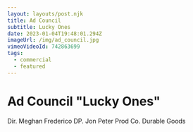 ```yaml
---
layout: layouts/post.njk
title: Ad Council
subtitle: Lucky Ones
date: 2023-01-04T19:48:01.294Z
imageUrl: /img/ad_council.jpg
vimeoVideoId: 742863699
tags:
  - commercial
  - featured
---
```

# Ad Council "Lucky Ones"

Dir. Meghan Frederico
DP. Jon Peter
Prod Co. Durable Goods